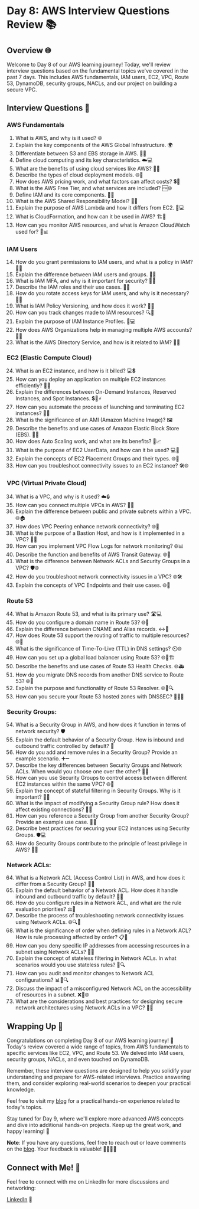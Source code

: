 # Day 8: AWS Interview Questions Review 📚

## Overview 🌐

Welcome to Day 8 of our AWS learning journey! Today, we'll review interview questions based on the fundamental topics we've covered in the past 7 days. This includes AWS fundamentals, IAM users, EC2, VPC, Route 53, DynamoDB, security groups, NACLs, and our project on building a secure VPC.

## Interview Questions 🤔

### AWS Fundamentals
1. What is AWS, and why is it used? 🌐
2. Explain the key components of the AWS Global Infrastructure. 🌍
3. Differentiate between S3 and EBS storage in AWS. 📂💾
4. Define cloud computing and its key characteristics. ☁️💻
5. What are the benefits of using cloud services like AWS? 🚀💡
6. Describe the types of cloud deployment models. 🌐🔄
7. How does AWS pricing work, and what factors can affect costs? 💲🔄
8. What is the AWS Free Tier, and what services are included? 🆓🌐
9. Define IAM and its core components. 🔐🤖
10. What is the AWS Shared Responsibility Model? 🔄🤝
11. Explain the purpose of AWS Lambda and how it differs from EC2. 🚀💻
12. What is CloudFormation, and how can it be used in AWS? 🏗️📝
13. How can you monitor AWS resources, and what is Amazon CloudWatch used for? 👀📊

### IAM Users
14. How do you grant permissions to IAM users, and what is a policy in IAM? 🔐👤
15. Explain the difference between IAM users and groups. 👤🤝
16. What is IAM MFA, and why is it important for security? 🔐📲
17. Describe the IAM roles and their use cases. 🔄👤
18. How do you rotate access keys for IAM users, and why is it necessary? 🔐🔄
19. What is IAM Policy Versioning, and how does it work? 📄🔄
20. How can you track changes made to IAM resources? 🔍🔄
21. Explain the purpose of IAM Instance Profiles. 👤💻
22. How does AWS Organizations help in managing multiple AWS accounts? 🔄🌐
23. What is the AWS Directory Service, and how is it related to IAM? 📁🔄

### EC2 (Elastic Compute Cloud)
24. What is an EC2 instance, and how is it billed? 💻💲
25. How can you deploy an application on multiple EC2 instances efficiently? 🚀🔄
26. Explain the differences between On-Demand Instances, Reserved Instances, and Spot Instances. 💲🔄⚡
27. How can you automate the process of launching and terminating EC2 instances? 🔄🚀
28. What is the significance of an AMI (Amazon Machine Image)? 🖼️
29. Describe the benefits and use cases of Amazon Elastic Block Store (EBS). 💾🚀
30. How does Auto Scaling work, and what are its benefits? 🔄📈
31. What is the purpose of EC2 UserData, and how can it be used? 💻📄
32. Explain the concepts of EC2 Placement Groups and their types. 🌐🔄
33. How can you troubleshoot connectivity issues to an EC2 instance? 🛠️🌐

### VPC (Virtual Private Cloud)
34. What is a VPC, and why is it used? ☁️🔒
35. How can you connect multiple VPCs in AWS? 🔗🌐
36. Explain the difference between public and private subnets within a VPC. 🌐🏠
37. How does VPC Peering enhance network connectivity? 🌐🔗
38. What is the purpose of a Bastion Host, and how is it implemented in a VPC? 🚪🌐
39. How can you implement VPC Flow Logs for network monitoring? 🌐📊
40. Describe the function and benefits of AWS Transit Gateway. 🌐🔄
41. What is the difference between Network ACLs and Security Groups in a VPC? 🛡️🌐
42. How do you troubleshoot network connectivity issues in a VPC? 🌐🛠️
43. Explain the concepts of VPC Endpoints and their use cases. 🌐🔗

### Route 53
44. What is Amazon Route 53, and what is its primary use? 🛣️💻
45. How do you configure a domain name in Route 53? 🌐🔗
46. Explain the difference between CNAME and Alias records. ↔️📝
47. How does Route 53 support the routing of traffic to multiple resources? 🌐🚦
48. What is the significance of Time-To-Live (TTL) in DNS settings? ⏲️🌐
49. How can you set up a global load balancer using Route 53? 🌐🔄🏗️
50. Describe the benefits and use cases of Route 53 Health Checks. 🌐🚑
51. How do you migrate DNS records from another DNS service to Route 53? 🌐🔄
52. Explain the purpose and functionality of Route 53 Resolver. 🌐🔄🔍
53. How can you secure your Route 53 hosted zones with DNSSEC? 🔐🌐📝

### Security Groups:
54. What is a Security Group in AWS, and how does it function in terms of network security? 🛡️
55. Explain the default behavior of a Security Group. How is inbound and outbound traffic controlled by default? 🔄
56. How do you add and remove rules in a Security Group? Provide an example scenario. ➕➖
57. Describe the key differences between Security Groups and Network ACLs. When would you choose one over the other? 🔄🚧
58. How can you use Security Groups to control access between different EC2 instances within the same VPC? 🌐👥
59. Explain the concept of stateful filtering in Security Groups. Why is it important? 🔄🔐
60. What is the impact of modifying a Security Group rule? How does it affect existing connections? 🔄🔗
61. How can you reference a Security Group from another Security Group? Provide an example use case. 🔄👥
62. Describe best practices for securing your EC2 instances using Security Groups. 🛡️💻
63. How do Security Groups contribute to the principle of least privilege in AWS? 🔐🔄

### Network ACLs:
64. What is a Network ACL (Access Control List) in AWS, and how does it differ from a Security Group? 📃🔐
65. Explain the default behavior of a Network ACL. How does it handle inbound and outbound traffic by default? 🔄🚧
66. How do you configure rules in a Network ACL, and what are the rule evaluation priorities? ⚖️🔄
67. Describe the process of troubleshooting network connectivity issues using Network ACLs. 🌐🔍🔧
68. What is the significance of order when defining rules in a Network ACL? How is rule processing affected by order? 📋🔄
69. How can you deny specific IP addresses from accessing resources in a subnet using Network ACLs? 🚫🌐
70. Explain the concept of stateless filtering in Network ACLs. In what scenarios would you use stateless rules? 🔄🔍
71. How can you audit and monitor changes to Network ACL configurations? 📊🔄🔍
72. Discuss the impact of a misconfigured Network ACL on the accessibility of resources in a subnet. ❌🚫🌐
73. What are the considerations and best practices for designing secure network architectures using Network ACLs in a VPC? 🏰🔐


## Wrapping Up 🎉

Congratulations on completing Day 8 of our AWS learning journey! 🚀 Today's review covered a wide range of topics, from AWS fundamentals to specific services like EC2, VPC, and Route 53. We delved into IAM users, security groups, NACLs, and even touched on DynamoDB.

Remember, these interview questions are designed to help you solidify your understanding and prepare for AWS-related interviews. Practice answering them, and consider exploring real-world scenarios to deepen your practical knowledge.

Feel free to visit my [blog](https://medium.com/p/f327067eeb74) for a practical hands-on experience related to today's topics.

Stay tuned for Day 9, where we'll explore more advanced AWS concepts and dive into additional hands-on projects. Keep up the great work, and happy learning! 🌟

**Note**: If you have any questions, feel free to reach out or leave comments on the [blog](https://medium.com/p/f327067eeb74). Your feedback is valuable! 👩‍💻👨‍💻
## Connect with Me! 🤝

Feel free to connect with me on LinkedIn for more discussions and networking:

[LinkedIn](https://www.linkedin.com/in/purushotamsharma/) 👥
